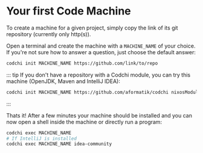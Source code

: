 # Your first Code Machine

To create a machine for a given project, simply copy the link of its git repository (currently only http(s)). 

Open a terminal and create the machine with a `MACHINE_NAME` of your choice. If you're not sure how to answer a question, just choose the default answer:
```bash
codchi init MACHINE_NAME https://github.com/link/to/repo
```

::: tip
If you don't have a repository with a Codchi module, you can try this machine (OpenJDK, Maven and IntelliJ IDEA):
```bash
codchi init MACHINE_NAME https://github.com/aformatik/codchi nixosModules.jvm
```
:::

Thats it! After a few minutes your machine should be installed and you can now open a shell inside the machine or directly run a program:
```bash
codchi exec MACHINE_NAME
# If IntelliJ is installed
codchi exec MACHINE_NAME idea-community
```
